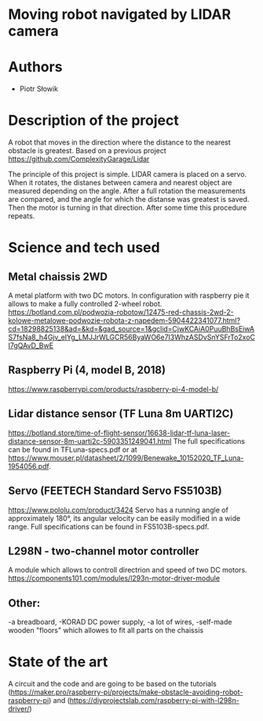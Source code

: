 # Moving robot navigated by LIDAR camera
# Authors 
- Piotr Słowik
# Description of the project 
A robot that moves in the direction where the distance to the nearest obstacle is greatest. Based on a previous project https://github.com/ComplexityGarage/Lidar

The principle of this project is simple. LIDAR camera is placed on a servo. When it rotates, the distanes between camera and nearest object are measured depending on the angle. After a full rotation the measurements are compared, and the angle for which the distanse was greatest is saved. Then the motor is turning in that direction. After some time this procedure repeats.



# Science and tech used 
## Metal chaissis 2WD
A metal platform with two DC motors. In configuration with raspberry pie it allows to make a fully controlled 2-wheel robot.
https://botland.com.pl/podwozia-robotow/12475-red-chassis-2wd-2-kolowe-metalowe-podwozie-robota-z-napedem-5904422341077.html?cd=18298825138&ad=&kd=&gad_source=1&gclid=CjwKCAiA0PuuBhBsEiwAS7fsNa8_h4Gjv_eIYg_LMJJrWLGCR56ByaWO6e7I3WhzASDvSnYSFrTo2xoCI7gQAvD_BwE
## Raspberry Pi (4, model B, 2018)
https://www.raspberrypi.com/products/raspberry-pi-4-model-b/
## Lidar distance sensor (TF Luna 8m UARTI2C)
https://botland.store/time-of-flight-sensor/16638-lidar-tf-luna-laser-distance-sensor-8m-uarti2c-5903351249041.html 
The full specifications can be found in TFLuna-specs.pdf or at https://www.mouser.pl/datasheet/2/1099/Benewake_10152020_TF_Luna-1954056.pdf.
## Servo (FEETECH Standard Servo FS5103B)
https://www.pololu.com/product/3424 
Servo has a running angle of approximately 180°, its angular velocity can be easily modified in a wide range. Full specifications can be found in FS5103B-specs.pdf.
## L298N - two-channel motor controller
A module which allows to controll directrion and speed of two DC motors.
https://components101.com/modules/l293n-motor-driver-module
## Other:
-a breadboard, 
-KORAD DC power supply, 
-a lot of wires, 
-self-made wooden "floors" which allowes to fit all parts on the chaissis
# State of the art 
A circuit and the code and are going to be based on the tutorials (https://maker.pro/raspberry-pi/projects/make-obstacle-avoiding-robot-raspberry-pi) and (https://diyprojectslab.com/raspberry-pi-with-l298n-driver/)

